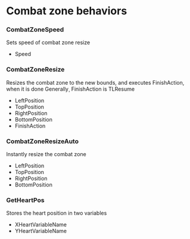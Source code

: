 # Combat zone behaviors

### CombatZoneSpeed ###
Sets speed of combat zone resize

* Speed

### CombatZoneResize ###
Resizes the combat zone to the new bounds, and executes FinishAction, when it is done
Generally¸ FinishAction is TLResume

* LeftPosition
* TopPosition
* RightPosition
* BottomPosition
* FinishAction

### CombatZoneResizeAuto ###
Instantly resize the combat zone

* LeftPosition
* TopPosition
* RightPosition
* BottomPosition

### GetHeartPos ###
Stores the heart position in two variables

* XHeartVariableName
* YHeartVariableName

